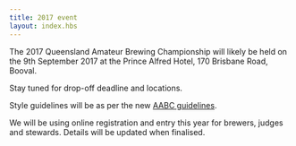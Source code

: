 ```yaml
---
title: 2017 event
layout: index.hbs
---
```


The 2017 Queensland Amateur Brewing Championship will likely be held on the 9th September 2017 at the Prince Alfred Hotel, 170 Brisbane Road, Booval.

Stay tuned for drop-off deadline and locations.

Style guidelines will be as per the new [AABC guidelines](http://aabc.org.au/docs/AABC2017StyleGuidelines.pdf).

We will be using online registration and entry this year for brewers, judges and stewards.  Details will be updated when finalised.
